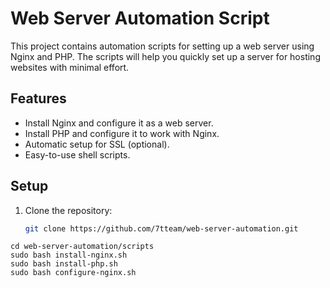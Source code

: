 # Web Server Automation Script

This project contains automation scripts for setting up a web server using Nginx and PHP. The scripts will help you quickly set up a server for hosting websites with minimal effort.

## Features
- Install Nginx and configure it as a web server.
- Install PHP and configure it to work with Nginx.
- Automatic setup for SSL (optional).
- Easy-to-use shell scripts.

## Setup

1. Clone the repository:
   ```bash
   git clone https://github.com/7tteam/web-server-automation.git
```
cd web-server-automation/scripts
sudo bash install-nginx.sh
sudo bash install-php.sh
sudo bash configure-nginx.sh

